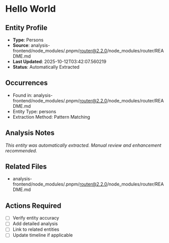# Hello World

## Entity Profile
- **Type**: Persons
- **Source**: analysis-frontend/node_modules/.pnpm/router@2.2.0/node_modules/router/README.md
- **Last Updated**: 2025-10-12T03:42:07.560219
- **Status**: Automatically Extracted

## Occurrences
- Found in: analysis-frontend/node_modules/.pnpm/router@2.2.0/node_modules/router/README.md
- Entity Type: persons
- Extraction Method: Pattern Matching

## Analysis Notes
*This entity was automatically extracted. Manual review and enhancement recommended.*

## Related Files
- analysis-frontend/node_modules/.pnpm/router@2.2.0/node_modules/router/README.md

## Actions Required
- [ ] Verify entity accuracy
- [ ] Add detailed analysis
- [ ] Link to related entities
- [ ] Update timeline if applicable
